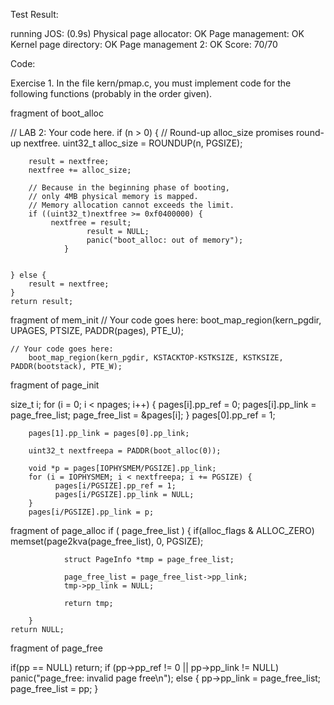 Test Result:

running JOS: (0.9s) 
  Physical page allocator: OK 
  Page management: OK 
  Kernel page directory: OK 
  Page management 2: OK 
Score: 70/70

Code:

Exercise 1. In the file kern/pmap.c, you must implement code for the following functions (probably in the order given).

fragment of boot_alloc

// LAB 2: Your code here.
        if (n > 0) {
		// Round-up alloc_size promises round-up nextfree.
		uint32_t alloc_size = ROUNDUP(n, PGSIZE);

		result = nextfree;
		nextfree += alloc_size;

		// Because in the beginning phase of booting,
		// only 4MB physical memory is mapped.
		// Memory allocation cannot exceeds the limit.
		if ((uint32_t)nextfree >= 0xf0400000) {
		     nextfree = result;
                     result = NULL;
                     panic("boot_alloc: out of memory");
                }

        
	} else {
		result = nextfree;
	}
	return result;
	
fragment of mem_init
// Your code goes here:
        boot_map_region(kern_pgdir, UPAGES, PTSIZE, PADDR(pages), PTE_U);
 
	// Your code goes here:
        boot_map_region(kern_pgdir, KSTACKTOP-KSTKSIZE, KSTKSIZE, PADDR(bootstack), PTE_W);

fragment of page_init

size_t i;
	for (i = 0; i < npages; i++) {
		pages[i].pp_ref = 0;
		pages[i].pp_link = page_free_list;
		page_free_list = &pages[i];
	}
        pages[0].pp_ref = 1;
  
        pages[1].pp_link = pages[0].pp_link;
        
        uint32_t nextfreepa = PADDR(boot_alloc(0)); 
        
        void *p = pages[IOPHYSMEM/PGSIZE].pp_link;
        for (i = IOPHYSMEM; i < nextfreepa; i += PGSIZE) { 
              pages[i/PGSIZE].pp_ref = 1;  
              pages[i/PGSIZE].pp_link = NULL;     
        }      
        pages[i/PGSIZE].pp_link = p;

fragment of page_alloc
 if ( page_free_list ) {
            if(alloc_flags & ALLOC_ZERO) 
                memset(page2kva(page_free_list), 0, PGSIZE);
               
                struct PageInfo *tmp = page_free_list;
                 
                page_free_list = page_free_list->pp_link;
                tmp->pp_link = NULL;
                      
                return tmp; 
            
        }
	return NULL;
	
fragment of page_free

   if(pp == NULL) return;
        if (pp->pp_ref != 0 || pp->pp_link != NULL)
            panic("page_free: invalid page free\n");
        else {
            pp->pp_link = page_free_list;
            page_free_list = pp;
        }
